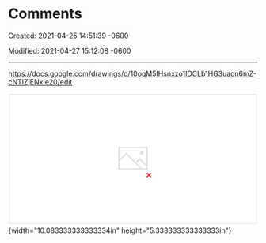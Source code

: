 # Comments

Created: 2021-04-25 14:51:39 -0600

Modified: 2021-04-27 15:12:08 -0600

---

<https://docs.google.com/drawings/d/10oqM5IHsnxzo1IDCLb1HG3uaon6mZ-cNTIZjENxIe20/edit>



![](../../media/Location-Service-Yelp-Comments-image1.png){width="10.083333333333334in" height="5.333333333333333in"}



